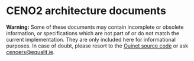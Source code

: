 # CENO2 architecture documents

**Warning:** Some of these documents may contain incomplete or obsolete information, or specifications which are not part of or do not match the current implementation.  They are only included here for informational purposes.  In case of doubt, please resort to the [Ouinet source code](https://github.com/equalitie/ouinet/) or ask <cenoers@equalit.ie>.
